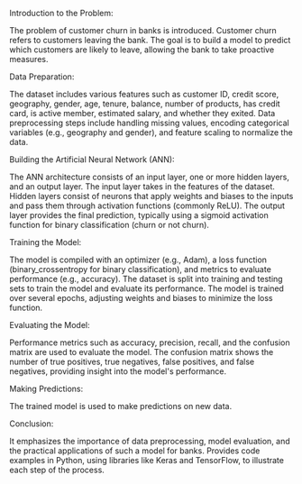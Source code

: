 Introduction to the Problem:

The problem of customer churn in banks is introduced. Customer churn refers to customers leaving the bank.
The goal is to build a model to predict which customers are likely to leave, allowing the bank to take proactive measures.

Data Preparation:

The dataset includes various features such as customer ID, credit score, geography, gender, age, tenure, balance, number of products, has credit card, is active member, estimated salary, and whether they exited.
Data preprocessing steps include handling missing values, encoding categorical variables (e.g., geography and gender), and feature scaling to normalize the data.

Building the Artificial Neural Network (ANN):

The ANN architecture consists of an input layer, one or more hidden layers, and an output layer.
The input layer takes in the features of the dataset.
Hidden layers consist of neurons that apply weights and biases to the inputs and pass them through activation functions (commonly ReLU).
The output layer provides the final prediction, typically using a sigmoid activation function for binary classification (churn or not churn).

Training the Model:

The model is compiled with an optimizer (e.g., Adam), a loss function (binary_crossentropy for binary classification), and metrics to evaluate performance (e.g., accuracy).
The dataset is split into training and testing sets to train the model and evaluate its performance.
The model is trained over several epochs, adjusting weights and biases to minimize the loss function.

Evaluating the Model:

Performance metrics such as accuracy, precision, recall, and the confusion matrix are used to evaluate the model.
The confusion matrix shows the number of true positives, true negatives, false positives, and false negatives, providing insight into the model's performance.

Making Predictions:


The trained model is used to make predictions on new data.


Conclusion:

It emphasizes the importance of data preprocessing, model evaluation, and the practical applications of such a model for banks.
Provides code examples in Python, using libraries like Keras and TensorFlow, to illustrate each step of the process. 
